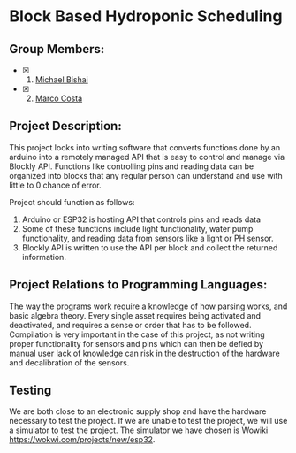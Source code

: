 # Block Based Hydroponic Scheduling
## Group Members:
- [x] 1.  [Michael Bishai]()
- [x] 2.  [Marco Costa]() 

## Project Description:
This project looks into writing software that converts functions done by an arduino
into a remotely managed API that is easy to control and manage via Blockly API.
Functions like controlling pins and reading data can be organized into blocks that
any regular person can understand and use with little to 0 chance of error.

Project should function as follows:
1. Arduino or ESP32 is hosting API that controls pins and reads data
2. Some of these functions include light functionality, water pump functionality, and
   reading data from sensors like a light or PH sensor.
3. Blockly API is written to use the API per block and collect the returned information.

## Project Relations to Programming Languages:
The way the programs work require a knowledge of how parsing works, and basic algebra theory.
Every single asset requires being activated and deactivated, and requires a sense or order that has to be followed.
Compilation is very important in the case of this project, as not writing proper functionality for sensors and pins which
can then be defied by manual user lack of knowledge can risk in the destruction of the hardware and decalibration of the sensors.

## Testing
We are both close to an electronic supply shop and have the hardware necessary to test the project. If we are unable to test the project, we will use a simulator to test the project. The simulator we have chosen is Wowiki https://wokwi.com/projects/new/esp32.
